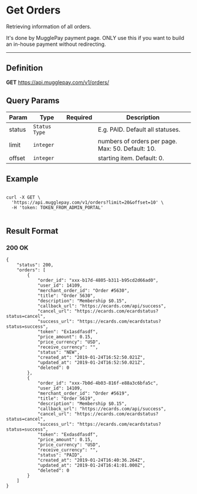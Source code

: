# Get Orders
Retrieving information of all orders.

It's done by MugglePay payment page. ONLY use this if you want to build an in-house payment without redirecting.

--------

## Definition
**GET** https://api.mugglepay.com/v1/orders/

## Query Params

<table>
<thead>
	<tr>
	<th>Param</th>
	<th>Type</th>
	<th>Required</th>
	<th>Description</th>
	</tr>
</thead>
<tbody>
	<tr>
		<td>status</td>
		<td><code>Status Type</code></td>
		<td></td>
		<td>E.g. PAID. Default all statuses.</td>
	</tr>
	<tr>
		<td>limit</td>
		<td><code>integer</code></td>
		<td></td>
		<td>numbers of orders per page. Max: 50. Default: 10.</td>
	</tr>
	<tr>
		<td>offset</td>
		<td><code>integer</code></td>
		<td></td>
		<td>starting item. Default: 0.</td>
	</tr>
</tbody>
</table>



## Example
```

curl -X GET \
  'https://api.mugglepay.com/v1/orders?limit=20&offset=10' \
  -H 'token: TOKEN_FROM_ADMIN_PORTAL'


```
 
## Result Format
### 200 OK
```
{
    "status": 200,
    "orders": [
        {
            "order_id": "xxx-b17d-4805-b311-b95cd2d66ad0",
            "user_id": 14109,
            "merchant_order_id": "Order #5630",
            "title": "Order 5630",
            "description": "Membership $0.15",
            "callback_url": "https://ecards.com/api/success",
            "cancel_url": "https://ecards.com/ecardstatus?status=cancel",
            "success_url": "https://ecards.com/ecardstatus?status=success",
            "token": "Ex1asdfasdf",
            "price_amount": 0.15,
            "price_currency": "USD",
            "receive_currency": "",
            "status": "NEW",
            "created_at": "2019-01-24T16:52:50.021Z",
            "updated_at": "2019-01-24T16:52:50.021Z",
            "deleted": 0
        },
        {
            "order_id": "xxx-7b0d-4b03-816f-e88a3c6bfa5c",
            "user_id": 14109,
            "merchant_order_id": "Order #5619",
            "title": "Order 5619",
            "description": "Membership $0.15",
            "callback_url": "https://ecards.com/api/success",
            "cancel_url": "https://ecards.com/ecardstatus?status=cancel",
            "success_url": "https://ecards.com/ecardstatus?status=success",
            "token": "Exdasdfasdf",
            "price_amount": 0.15,
            "price_currency": "USD",
            "receive_currency": "",
            "status": "PAID",
            "created_at": "2019-01-24T16:40:36.264Z",
            "updated_at": "2019-01-24T16:41:01.000Z",
            "deleted": 0
        }
    ]
}
```

